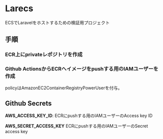 # Larecs
ECSでLaravelをホストするための検証用プロジェクト

## 手順
### ECR上にprivateレポジトリを作成

### Github ActionsからECRへイメージをpushする用のIAMユーザーを作成
policyはAmazonEC2ContainerRegistryPowerUserを付与。

## Github Secrets
**AWS_ACCESS_KEY_ID**: ECRにpushする用のIAMユーザーのAccess key ID

**AWS_SECRET_ACCESS_KEY** ECRにpushする用のIAMユーザーのSecret access key
